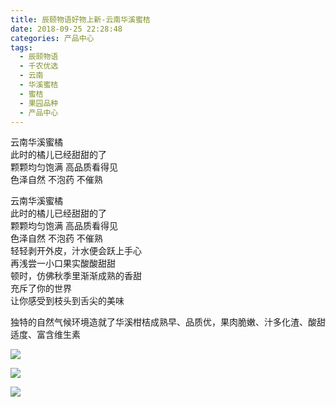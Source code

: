 ```yaml
---
title: 辰颐物语好物上新-云南华溪蜜桔
date: 2018-09-25 22:28:48
categories: 产品中心
tags:
  - 辰颐物语
  - 千农优选
  - 云南
  - 华溪蜜桔
  - 蜜桔
  - 果园品种
  - 产品中心
---
```



云南华溪蜜橘  
此时的橘儿已经甜甜的了  
颗颗均匀饱满 高品质看得见  
色泽自然 不泡药 不催熟  


<!-- more -->

云南华溪蜜橘  
此时的橘儿已经甜甜的了  
颗颗均匀饱满 高品质看得见  
色泽自然 不泡药 不催熟  
轻轻剥开外皮，汁水便会跃上手心  
再浅尝一小口果实酸酸甜甜  
顿时，仿佛秋季里渐渐成熟的香甜  
充斥了你的世界  
让你感受到枝头到舌尖的美味

独特的自然气候环境造就了华溪柑桔成熟早、品质优，果肉脆嫩、汁多化渣、酸甜适度、富含维生素

![](http://www.zuow.cn/wp-content/uploads/2018/09/d44f35d3b62851109e22-1024x729.jpg)

![](http://www.zuow.cn/wp-content/uploads/2018/09/2fe2716aba1d2570391a-1024x683.jpg)

![](http://www.zuow.cn/wp-content/uploads/2018/09/05f10caba43aea875415.jpg)
